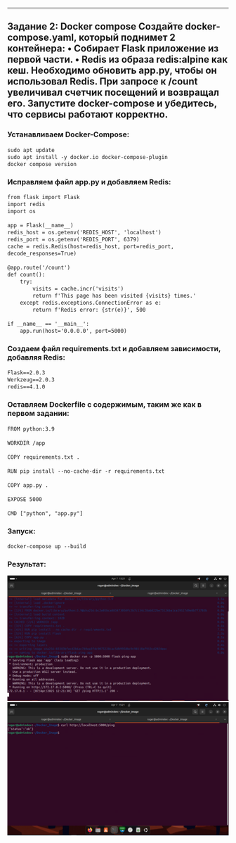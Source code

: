 ------------------------------------------------------------------------------------------------------------------------------------------
Задание 2: Docker compose
Создайте docker-compose.yaml, который поднимет 2 контейнера:
• Собирает Flask приложение из первой части.
• Redis из образа redis:alpine как кеш.
Необходимо обновить app.py, чтобы он использовал Redis.
При запросе к /count увеличивал счетчик посещений и возвращал его.
Запустите docker-compose и убедитесь, что сервисы работают корректно.
------------------------------------------------------------------------------------------------------------------------------------------
### Устанавливаем Docker-Compose:
```
sudo apt update
sudo apt install -y docker.io docker-compose-plugin
docker compose version
```

### Исправляем файл app.py и добавляем Redis:
```
from flask import Flask
import redis
import os

app = Flask(__name__)
redis_host = os.getenv('REDIS_HOST', 'localhost')
redis_port = os.getenv('REDIS_PORT', 6379)
cache = redis.Redis(host=redis_host, port=redis_port, decode_responses=True)

@app.route('/count')
def count():
    try:
        visits = cache.incr('visits')
        return f'This page has been visited {visits} times.'
    except redis.exceptions.ConnectionError as e:
        return f'Redis error: {str(e)}', 500

if __name__ == '__main__':
    app.run(host='0.0.0.0', port=5000)
```

### Создаем файл requirements.txt и добавляем зависимости, добавляя Redis:
```
Flask==2.0.3
Werkzeug==2.0.3
redis==4.1.0
```

### Оставляем Dockerfile с содержимым, таким же как в первом задании:
```
FROM python:3.9

WORKDIR /app

COPY requirements.txt .

RUN pip install --no-cache-dir -r requirements.txt

COPY app.py .

EXPOSE 5000

CMD ["python", "app.py"]
```

### Запуск:
```
docker-compose up --build
```

### Результат:
![Result](https://github.com/railsroger/DevTest/blob/main/images/start.png)
![Result](https://github.com/railsroger/DevTest/blob/main/images/result.png)
